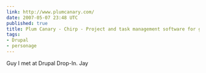 ```yaml
---
link: http://www.plumcanary.com/
date: 2007-05-07 23:48 UTC
published: true
title: Plum Canary - Chirp - Project and task management software for group collaboration.
tags:
- Drupal
- personage
---
```


Guy I met at Drupal Drop-In.  Jay
